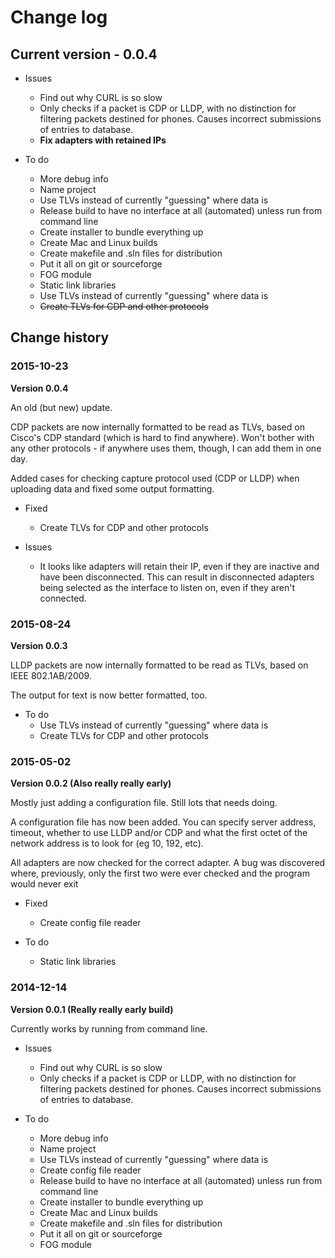 # Change log
## Current version - 0.0.4

* Issues
  * Find out why CURL is so slow
  * Only checks if a packet is CDP or LLDP, with no distinction for filtering packets destined for phones. Causes incorrect submissions of entries to database.
  * **Fix adapters with retained IPs**
  
* To do 
  * More debug info
  * Name project
  * Use TLVs instead of currently "guessing" where data is
  * Release build to have no interface at all (automated) unless run from command line
  * Create installer to bundle everything up
  * Create Mac and Linux builds
  * Create makefile and .sln files for distribution
  * Put it all on git or sourceforge
  * FOG module
  * Static link libraries
  * Use TLVs instead of currently "guessing" where data is
  * ~~Create TLVs for CDP and other protocols~~

## Change history  
  
### 2015-10-23
**Version 0.0.4**

An old (but new) update.

CDP packets are now internally formatted to be read as TLVs, based on Cisco's CDP standard (which is hard to find anywhere). Won't bother with any other protocols - if anywhere uses them, though, I can add them in one day.

Added cases for checking capture protocol used (CDP or LLDP) when uploading data and fixed some output formatting.

* Fixed
  * Create TLVs for CDP and other protocols
  
* Issues
  * It looks like adapters will retain their IP, even if they are inactive and have been disconnected. This can result in disconnected adapters being selected as the interface to listen on, even if they aren't connected.

### 2015-08-24
**Version 0.0.3**

LLDP packets are now internally formatted to be read as TLVs, based on IEEE 802.1AB/2009.

The output for text is now better formatted, too.

* To do
  * Use TLVs instead of currently "guessing" where data is
  * Create TLVs for CDP and other protocols



### 2015-05-02
**Version 0.0.2 (Also really really early)**

Mostly just adding a configuration file. Still lots that needs doing.

A configuration file has now been added. You can specify server address, timeout, whether to use LLDP and/or CDP and what the first octet of the network address is to look for (eg 10, 192, etc). 

All adapters are now checked for the correct adapter. A bug was discovered where, previously, only the first two were ever checked and the program would never exit

* Fixed
  * Create config file reader
  
* To do 
  * Static link libraries


### 2014-12-14
**Version 0.0.1 (Really really early build)**


Currently works by running from command line.


* Issues
  * Find out why CURL is so slow
  * Only checks if a packet is CDP or LLDP, with no distinction for filtering packets destined for phones. Causes incorrect submissions of entries to database.
  
* To do 
  * More debug info
  * Name project
  * Use TLVs instead of currently "guessing" where data is
  * Create config file reader
  * Release build to have no interface at all (automated) unless run from command line
  * Create installer to bundle everything up
  * Create Mac and Linux builds
  * Create makefile and .sln files for distribution
  * Put it all on git or sourceforge
  * FOG module

